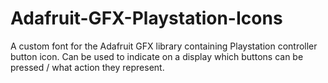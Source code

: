 # Adafruit-GFX-Playstation-Icons
A custom font for the Adafruit GFX library containing Playstation controller button icon. Can be used to indicate on a display which buttons can be pressed / what action they represent.
